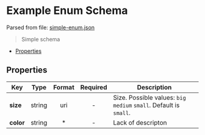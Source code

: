 # __Example Enum Schema__

Parsed from file: [simple-enum.json](https://github.com/McCastles/JMC/blob/master/examples/simple/simple-enum.json)
> Simple schema
* [Properties](#properties)
## __Properties__
|Key|Type|Format|Required|Description|
|-|:-:|:-:|:-:|-|
|__size__|string|uri|-|Size. Possible values: `big` `medium` `small`. Default is `small`.|
|__color__|string|*|-|Lack of descripton|